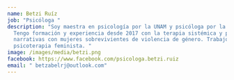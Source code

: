 ```yaml
---
name: Betzi Ruíz
job: "Psicóloga "
description: "Soy maestra en psicología por la UNAM y psicóloga por la UAEH.
  Tengo formación y experiencia desde 2017 con la terapia sistémica y practicas
  narrativas con mujeres sobrevivientes de violencia de género. Trabajo desde la
  psicoterapia feminista. "
image: /images/media/betzi.png
facebook: https://www.facebook.com/psicologa.betzi.ruiz
email: " betzabelrj@outlook.com"
---
```


